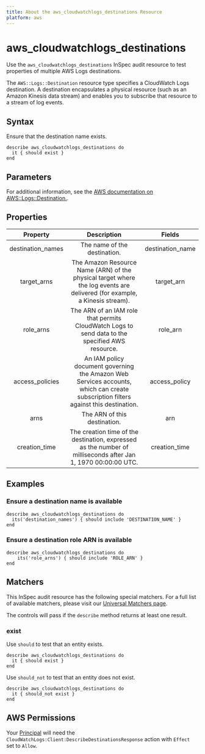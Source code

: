 ```yaml
---
title: About the aws_cloudwatchlogs_destinations Resource
platform: aws
---
```


# aws_cloudwatchlogs_destinations

Use the `aws_cloudwatchlogs_destinations` InSpec audit resource to test properties of multiple AWS Logs destinations.

The `AWS::Logs::Destination` resource type specifies a CloudWatch Logs destination. A destination encapsulates a physical resource (such as an Amazon Kinesis data stream) and enables you to subscribe that resource to a stream of log events.

## Syntax

Ensure that the destination name exists.

    describe aws_cloudwatchlogs_destinations do
      it { should exist }
    end

## Parameters

For additional information, see the [AWS documentation on AWS::Logs::Destination.](https://docs.aws.amazon.com/AWSCloudFormation/latest/UserGuide/aws-resource-logs-destination.html).

## Properties

| Property            | Description   | Fields               |
| :-----------------: | :-----------: | :------------------: |
| destination_names   | The name of the destination. | destination_name |
| target_arns         | The Amazon Resource Name (ARN) of the physical target where the log events are delivered (for example, a Kinesis stream). | target_arn |
| role_arns           | The ARN of an IAM role that permits CloudWatch Logs to send data to the specified AWS resource. | role_arn |
| access_policies     | An IAM policy document governing the Amazon Web Services accounts, which can create subscription filters against this destination. | access_policy |
| arns                | The ARN of this destination. | arn |
| creation_time      | The creation time of the destination, expressed as the number of milliseconds after Jan 1, 1970 00:00:00 UTC. | creation_time |

## Examples

### Ensure a destination name is available

    describe aws_cloudwatchlogs_destinations do
      its('destination_names') { should include 'DESTINATION_NAME' }
    end

### Ensure a destination role ARN is available

    describe aws_cloudwatchlogs_destinations do
        its('role_arns') { should include 'ROLE_ARN' }
    end

## Matchers

This InSpec audit resource has the following special matchers. For a full list of available matchers, please visit our [Universal Matchers page](https://www.inspec.io/docs/reference/matchers/).

The controls will pass if the `describe` method returns at least one result.

### exist

Use `should` to test that an entity exists.

    describe aws_cloudwatchlogs_destinations do
      it { should exist }
    end

Use `should_not` to test that an entity does not exist.

    describe aws_cloudwatchlogs_destinations do
      it { should_not exist }
    end

## AWS Permissions

Your [Principal](https://docs.aws.amazon.com/IAM/latest/UserGuide/intro-structure.html#intro-structure-principal) will need the `CloudWatchLogs:Client:DescribeDestinationsResponse` action with `Effect` set to `Allow`.
